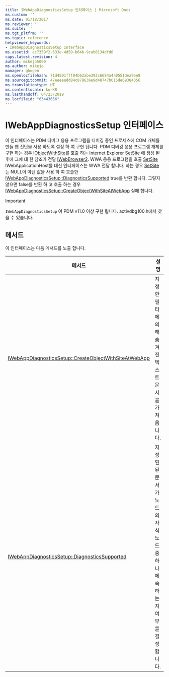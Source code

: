 ```yaml
---
title: IWebAppDiagnosticsSetup 인터페이스 | Microsoft Docs
ms.custom: ''
ms.date: 01/18/2017
ms.reviewer: ''
ms.suite: ''
ms.tgt_pltfrm: ''
ms.topic: reference
helpviewer_keywords:
- IWebAppDiagnosticsSetup Interface
ms.assetid: ec7359f2-633e-4d59-b64b-9cab0134dfd0
caps.latest.revision: 4
author: mikejo5000
ms.author: mikejo
manager: ghogen
ms.openlocfilehash: 71d4501fff04b62abe392c6684a4a0551dea9ee8
ms.sourcegitcommit: 47eeeeadd84c879636e9d48747b615de69384356
ms.translationtype: HT
ms.contentlocale: ko-KR
ms.lasthandoff: 04/23/2019
ms.locfileid: "63443656"
---
```

# <a name="iwebappdiagnosticssetup-interface"></a>IWebAppDiagnosticsSetup 인터페이스
이 인터페이스는 PDM 디버그 응용 프로그램을 디버깅 중인 프로세스에 COM 개체를 만들 웹 진단을 사용 하도록 설정 하 여 구현 됩니다. PDM 디버깅 응용 프로그램 개체를 구현 하는 경우 [IObjectWithSite](http://go.microsoft.com/fwlink/?LinkId=232438)를 호출 하는 Internet Explorer [SetSite](http://go.microsoft.com/fwlink/?LinkId=232439) 에 생성 된 후에 그에 대 한 참조가 전달 [IWebBrowser2](http://go.microsoft.com/fwlink/?LinkId=232449). WWA 응용 프로그램을 호출 [SetSite](http://go.microsoft.com/fwlink/?LinkId=232439) IWebApplicationHost를 대신 인터페이스는 WWA 전달 합니다. 하는 경우 [SetSite](http://go.microsoft.com/fwlink/?LinkId=232439) 는 NULL이 아닌 값을 사용 하 여 호출한 [IWebAppDiagnosticsSetup::DiagnosticsSupported](../../winscript/reference/iwebappdiagnosticssetup-diagnosticssupported.md) true를 반환 합니다. 그렇지 않으면 false를 반환 하 고 호출 하는 경우 [IWebAppDiagnosticsSetup::CreateObjectWithSiteAtWebApp](../../winscript/reference/iwebappdiagnosticssetup-createobjectwithsiteatwebapp.md) 실패 합니다.  
  
> [!IMPORTANT]
> `IWebAppDiagnosticsSetup` 여 PDM v11.0 이상 구현 됩니다. activdbg100.h에서 찾을 수 있습니다.  
  
## <a name="methods"></a>메서드  
 이 인터페이스는 다음 메서드를 노출 합니다.  
  
|메서드|설명|  
|------------|-----------------|  
|[IWebAppDiagnosticsSetup::CreateObjectWithSiteAtWebApp](../../winscript/reference/iwebappdiagnosticssetup-createobjectwithsiteatwebapp.md)|지정한 필터에 의해 숨겨진 텍스트 문서를 가져옵니다.|  
|[IWebAppDiagnosticsSetup::DiagnosticsSupported](../../winscript/reference/iwebappdiagnosticssetup-diagnosticssupported.md)|지정된 된 문서가 노드의 자식 노드 중 하나에 속하는지 여부를 결정 합니다.|